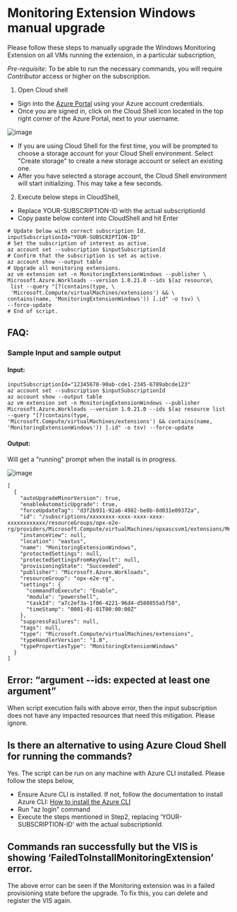 # Monitoring Extension Windows manual upgrade

Please follow these steps to manually upgrade the Windows Monitoring Extension on all VMs running the extension, in a particular subscription, 
 
*Pre-requisite:* To be able to run the necessary commands, you will require *Contributor* access or higher on the subscription.  

1. Open Cloud shell 
-	Sign into the [Azure Portal](https://portal.azure.com) using your Azure account credentials.
-	Once you are signed in, click on the Cloud Shell icon located in the top right corner of the Azure Portal, next to your username.

![image](https://user-images.githubusercontent.com/97089870/229298255-915b1326-d171-4ab4-bc4e-2c5bdfdf0429.png)
    
-  If you are using Cloud Shell for the first time, you will be prompted to choose a storage account for your Cloud Shell environment. Select "Create storage" to create a new storage account or select an existing one.
-	After you have selected a storage account, the Cloud Shell environment will start initializing. This may take a few seconds.

2.	Execute below steps in CloudShell, 
- Replace YOUR-SUBSCRIPTION-ID with the actual subscriptionId
- Copy paste below content into CloudShell and hit Enter

```
# Update below with correct subscription Id.
inputSubscriptionId="YOUR-SUBSCRIPTION-ID"
# Set the subscription of interest as active.
az account set --subscription $inputSubscriptionId 
# Confirm that the subscription is set as active. 
az account show --output table 
# Upgrade all monitoring extensions. 
az vm extension set -n MonitoringExtensionWindows --publisher \
Microsoft.Azure.Workloads --version 1.0.21.0 --ids $(az resource\
 list --query "[?(contains(type, \
 'Microsoft.Compute/virtualMachines/extensions') && \
contains(name, 'MonitoringExtensionWindows')) ].id" -o tsv) \
--force-update
# End of script.
```


## FAQ: 

### Sample Input and sample output 

#### Input:  
```
inputSubscriptionId="12345678-90ab-cde1-2345-6789abcde123"
az account set --subscription $inputSubscriptionId
az account show --output table
az vm extension set -n MonitoringExtensionWindows --publisher Microsoft.Azure.Workloads --version 1.0.21.0 --ids $(az resource list --query "[?(contains(type, 'Microsoft.Compute/virtualMachines/extensions') && contains(name, 'MonitoringExtensionWindows')) ].id" -o tsv) --force-update
```

#### Output: 
Will get a "running" prompt when the install is in progress. 

![image](https://user-images.githubusercontent.com/97089870/229298539-930cc8e1-c595-4f3e-a3f2-a4561837ce5e.png)

```
[ 
  { 
    "autoUpgradeMinorVersion": true, 
    "enableAutomaticUpgrade": true, 
    "forceUpdateTag": "d3f2b931-92a6-4982-be0b-8d031e09372a", 
    "id": "/subscriptions/xxxxxxxx-xxxx-xxxx-xxxx-xxxxxxxxxxxx/resourceGroups/opx-e2e-rg/providers/Microsoft.Compute/virtualMachines/opxascsvm1/extensions/MonitoringExtensionWindows, 
    "instanceView": null, 
    "location": "eastus", 
    "name": "MonitoringExtensionWindows", 
    "protectedSettings": null, 
    "protectedSettingsFromKeyVault": null, 
    "provisioningState": "Succeeded", 
    "publisher": "Microsoft.Azure.Workloads", 
    "resourceGroup": "opx-e2e-rg", 
    "settings": { 
      "commandToExecute": "Enable", 
      "module": "powershell", 
      "taskId": "a7c2ef3a-1f06-4221-96d4-d580855a5f58", 
      "timeStamp": "0001-01-01T00:00:00Z" 
    }, 
    "suppressFailures": null, 
    "tags": null, 
    "type": "Microsoft.Compute/virtualMachines/extensions", 
    "typeHandlerVersion": "1.0", 
    "typePropertiesType": "MonitoringExtensionWindows" 
  } 
] 
```
## Error: “argument --ids: expected at least one argument”
When script execution fails with above error, then the input subscription does not have any impacted resources that need this mitigation. Please ignore.

## Is there an alternative to using Azure Cloud Shell for running the commands? 
Yes. The script can be run on any machine with Azure CLI installed. Please follow the steps below, 
- Ensure Azure CLI is installed. If not, follow the documentation to install Azure CLI: [How to install the Azure CLI](https://learn.microsoft.com/en-us/cli/azure/install-azure-cli)
- Run "az login" command
- Execute the steps mentioned in Step2, replacing ‘YOUR-SUBSCRIPTION-ID’ with the actual subscriptionId.

## Commands ran successfully but the VIS is showing ‘FailedToInstallMonitoringExtension’ error. 
The above error can be seen if the Monitoring extension was in a failed provisioning state before the upgrade. To fix this, you can delete and register the VIS again.



